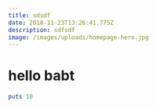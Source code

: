 ```yaml
---
title: sdsdf
date: 2018-11-23T13:26:41.775Z
description: sdfsdf
image: /images/uploads/homepage-hero.jpg
---
```

# hello babt

```ruby
puts 10
```

